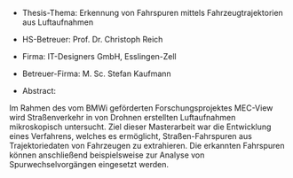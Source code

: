 + Thesis-Thema: 
    Erkennung von Fahrspuren mittels Fahrzeugtrajektorien aus Luftaufnahmen

+ HS-Betreuer:
    Prof. Dr. Christoph Reich

+ Firma:
    IT-Designers GmbH, Esslingen-Zell

+ Betreuer-Firma:
    M. Sc. Stefan Kaufmann

+ Abstract:

Im Rahmen des vom BMWi geförderten Forschungsprojektes
MEC-View wird Straßenverkehr in von Drohnen erstellten
Luftaufnahmen mikroskopisch untersucht.
Ziel dieser Masterarbeit war die Entwicklung eines Verfahrens,
welches es ermöglicht, Straßen-Fahrspuren aus Trajektoriedaten
von Fahrzeugen zu extrahieren. Die erkannten Fahrspuren können
anschließend beispielsweise zur Analyse von Spurwechselvorgängen
eingesetzt werden.
